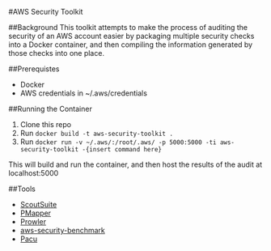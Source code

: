 #AWS Security Toolkit

##Background
This toolkit attempts to make the process of auditing the security of an AWS account
easier by packaging multiple security checks into a Docker container, and then 
compiling the information generated by those checks into one place. 

##Prerequistes
- Docker
- AWS credentials in ~/.aws/credentials

##Running the Container
1. Clone this repo
2. Run `docker build -t aws-security-toolkit .`
3. Run `docker run -v ~/.aws/:/root/.aws/ -p 5000:5000 -ti aws-security-toolkit -{insert command here}`

This will build and run the container, and then host the results of the audit at localhost:5000

##Tools
- [ScoutSuite](https://github.com/nccgroup/ScoutSuite)
- [PMapper](https://github.com/nccgroup/PMapper)
- [Prowler](https://github.com/toniblyx/prowler)
- [aws-security-benchmark](https://github.com/awslabs/aws-security-benchmark)
- [Pacu](https://github.com/RhinoSecurityLabs/pacu)